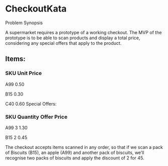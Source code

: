 ﻿# CheckoutKata
Problem Synopsis

A supermarket requires a prototype of a working checkout. The MVP of the prototype is to be able to scan products and display a total price, considering any special offers that apply to the product.

## Items:

### SKU Unit Price

A99 0.50

B15 0.30

C40 0.60 Special Offers:

### SKU Quantity Offer Price

A99 3 1.30

B15 2 0.45

The checkout accepts items scanned in any order, so that if we scan a pack of Biscuits (B15), an apple (A99) and another pack of biscuits, we’ll recognise two packs of biscuits and apply the discount of 2 for 45.
